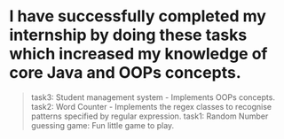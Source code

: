 # I have successfully completed my internship by doing these tasks which increased my knowledge of core Java and OOPs concepts.
>task3: Student management system - Implements OOPs concepts.
>task2: Word Counter - Implements the regex classes to recognise patterns specified by regular expression.
>task1: Random Number guessing game: Fun little game to play.
